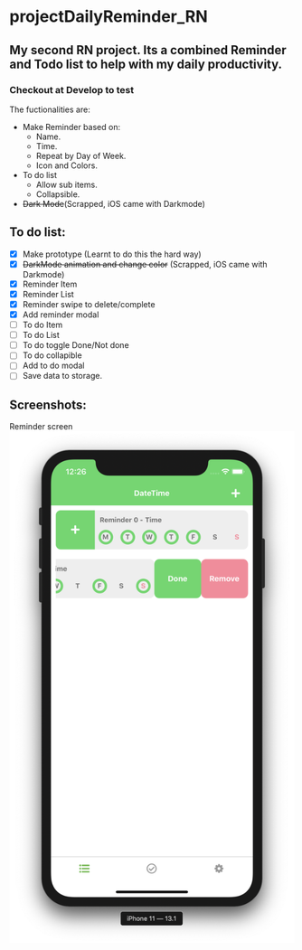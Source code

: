 # projectDailyReminder_RN
## My second RN project. Its a combined Reminder and Todo list to help with my daily productivity. 
### Checkout at Develop to test
The fuctionalities are: 
- Make Reminder based on:
  - Name. 
  - Time. 
  - Repeat by Day of Week. 
  - Icon and Colors.
- To do list 
  - Allow sub items.
  - Collapsible.
- ~~Dark Mode~~(Scrapped, iOS came with Darkmode)
## To do list: 
- [X] Make prototype (Learnt to do this the hard way)
- [X] ~~DarkMode animation and change color~~ (Scrapped, iOS came with Darkmode)
- [X] Reminder Item
- [X] Reminder List 
- [X] Reminder swipe to delete/complete
- [X] Add reminder modal
- [ ] To do Item
- [ ] To do List 
- [ ] To do toggle Done/Not done
- [ ] To do collapible 
- [ ] Add to do modal
- [ ] Save data to storage.
## Screenshots:
Reminder screen
<img src="Images/ReminderItem.png">
